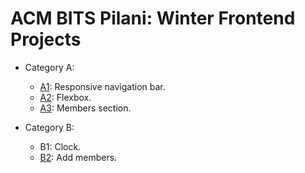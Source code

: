 # ACM BITS Pilani: Winter Frontend Projects

- Category A:
  - [A1](https://ritikgarg07.github.io/frontend-101/A/A1/A1.html): Responsive navigation bar.
  - [A2](https://ritikgarg07.github.io/frontend-101/A/A2/A2.html): Flexbox.
  - [A3](https://ritikgarg07.github.io/frontend-101/A/A3/A3.html): Members section.
  

- Category B:
  - B1: Clock.
  - [B2](https://ritikgarg07.github.io/frontend-101/B/B2/B2.html): Add members.

